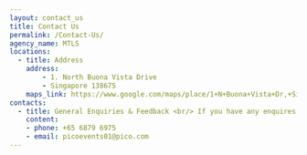```yaml
---
layout: contact_us
title: Contact Us
permalink: /Contact-Us/
agency_name: MTLS
locations:
  - title: Address
    address:
        - 1. North Buona Vista Drive
        - Singapore 138675
    maps_link: https://www.google.com/maps/place/1+N+Buona+Vista+Dr,+Singapore+138675/@1.3054075,103.7887384,17z/data=!3m1!4b1!4m5!3m4!1s0x31da1a43b6c4fc13:0xe0f68e977a69968f!8m2!3d1.3054021!4d103.7909271!5m1!1e1
contacts:
  - title: General Enquiries & Feedback <br/> If you have any enquires, please contact us at
    content: 
    - phone: +65 6879 6975
    - email: picoevents01@pico.com
---
```


